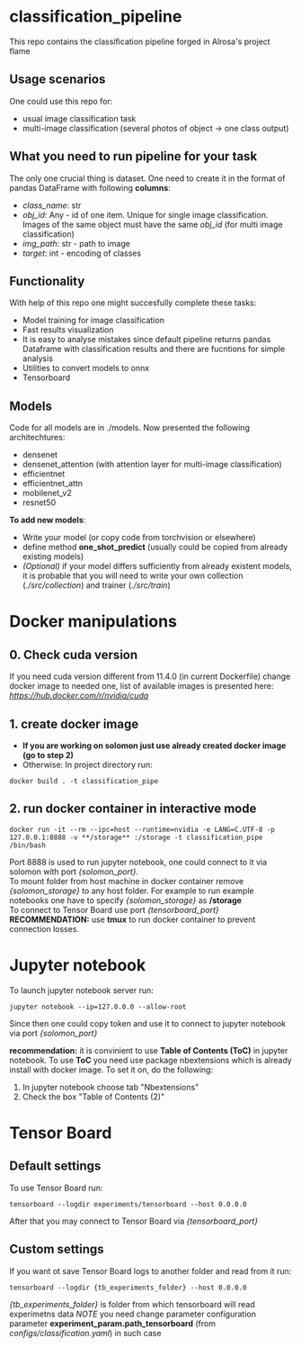 # classification_pipeline

This repo contains the classification pipeline forged in Alrosa's project flame

## Usage scenarios
One could use this repo for:
- usual image classification task
- multi-image classification (several photos of object -> one class output)

## What you need to run pipeline for your task
The only one crucial thing is dataset. One need to create it in the format of pandas DataFrame with following **columns**:
- *class_name*: str
- *obj_id*: Any - id of one item. Unique for single image classification. Images of the same object must have the same *obj_id* (for multi image classification)
- *img_path*: str - path to image
- *target*: int - encoding of classes

## Functionality 
With help of this repo one might succesfully complete these tasks:
- Model training for image classification
- Fast results visualization
- It is easy to analyse mistakes since default pipeline returns pandas Dataframe with classification results and there are fucntions for simple analysis
- Utilities to convert models to onnx
- Tensorboard

## Models
Code for all models are in ./models. Now presented the following architechtures:
- densenet 
- densenet_attention (with attention layer for multi-image classification)
- efficientnet
- efficientnet_attn
- mobilenet_v2
- resnet50

**To add new models**:
- Write your model (or copy code from torchvision or elsewhere)
- define method **one_shot_predict** (usually could be copied from already existing models)
- *(Optional)* if your model differs sufficiently from already existent models, it is probable that you will need to write your own collection (*./src/collection*) and trainer (*./src/train*) 

# Docker manipulations
## 0. Check cuda version
If you need cuda version different from 11.4.0 (in current Dockerfile)
change docker image to needed one, list of available images is presented here: *https://hub.docker.com/r/nvidia/cuda*
## 1. create docker image
- **If you are working on solomon just use already created docker image (go to step 2)**  
- Otherwise: In project directory run:  
```
docker build . -t classification_pipe
```  
## 2. run docker container in interactive mode
```
docker run -it --rm --ipc=host --runtime=nvidia -e LANG=C.UTF-8 -p 127.0.0.1:8888 -v **/storage** :/storage -t classification_pipe /bin/bash
```  
Port 8888 is used to run jupyter notebook, one could connect to it via solomon with port *{solomon_port}*.  
To mount folder from host machine in docker container remove *{solomon_storage}* to any host folder. For example to run example notebooks one have to specify *{solomon_storage}* as **/storage**  
To connect to Tensor Board use port *{tensorboard_port}*
**RECOMMENDATION:** use **tmux** to run docker container to prevent connection losses.

# Jupyter notebook
To launch jupyter notebook server run:  
```
jupyter notebook --ip=127.0.0.0 --allow-root
```
Since then one could copy token and use it to connect to jupyter notebook via port *{solomon_port}*

**recommendation:** it is convinient to use **Table of Contents (ToC)** in jupyter notebook. To use **ToC** you need use package nbextensions which is already install with docker image. To set it on, do the following:
1. In jupyter notebook choose tab "Nbextensions"
2. Check the box "Table of Contents (2)"

# Tensor Board

## Default settings
To use Tensor Board run:
```
tensorboard --logdir experiments/tensorboard --host 0.0.0.0
```
After that you may connect to Tensor Board via *{tensorboard_port}* 
## Custom settings
If you want ot save Tensor Board logs to another folder and read from it run:  
```
tensorboard --logdir {tb_experiments_folder} --host 0.0.0.0
```  
*{tb_experiments_folder}* is folder from which tensorboard will read experimetns data
*NOTE* you need change parameter configuration parameter **experiment_param.path_tensorboard** (from *configs/classification.yaml*) in such case

